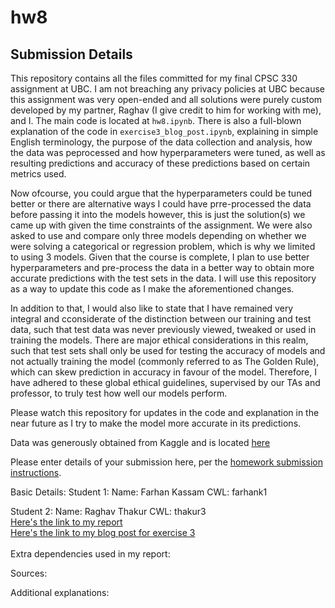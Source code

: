 # hw8

## Submission Details


This repository contains all the files committed for my final CPSC 330 assignment at UBC. I am not breaching any privacy policies at UBC because this assignment was very open-ended and all solutions were purely custom developed by my partner, Raghav (I give credit to him for working with me), and I. The main code is located at `hw8.ipynb`. There is also a full-blown explanation of the code in `exercise3_blog_post.ipynb`, explaining in simple English terminology, the purpose of the data collection and analysis, how the data was peprocessed and how hyperparameters were tuned, as well as resulting predictions and accuracy of these predictions based on certain metrics used.

Now ofcourse, you could argue that the hyperparameters could be tuned better or there are alternative ways I could have prre-processed the data before passing it into the models however, this is just the solution(s) we came up with given the time constraints of the assignment. We were also asked to use and compare only three models depending on whether we were solving a categorical or regression problem, which is why we limited to using 3 models. Given that the course is complete, I plan to use better hyperparameters and pre-process the data in a better way to obtain more accurate predictions with the test sets in the data. I will use this repository as a way to update this code as I make the aforementioned changes.

In addition to that, I would also like to state that I have remained very integral and cconsiderate of the distinction between our training and test data, such that test data was never previously viewed, tweaked or used in training the models. There are major ethical considerations in this realm, such that test sets shall only be used for testing the accuracy of models and not actually training the model (commonly referred to as The Golden Rule), which can skew prediction in accuracy in favour of the model. Therefore, I have adhered to these global ethical guidelines, supervised by our TAs and professor, to truly test how well our models perform. 

Please watch this repository for updates in the code and explanation in the near future as I try to make the model more accurate in its predictions.

Data was generously obtained from Kaggle and is located [here](./)

Please enter details of your submission here, per the [homework submission instructions](https://github.students.cs.ubc.ca/cpsc330-2019w-t2/home/blob/master/docs/homework_instructions.md).

Basic Details:
Student 1:
Name: Farhan Kassam
CWL: farhank1

Student 2:
Name: Raghav Thakur
CWL: thakur3 <br>
[Here's the link to my report](./hw8.ipynb) <br>
[Here's the link to my blog post for exercise 3](./exercise3_blog_post.ipynb)
<br><br>
Extra dependencies used in my report:

Sources:

Additional explanations:

